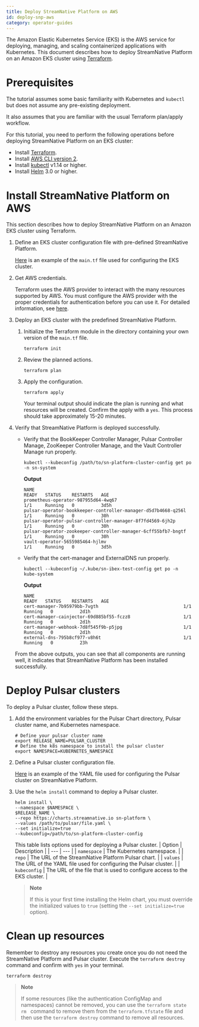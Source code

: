 ```yaml
---
title: Deploy StreamNative Platform on AWS
id: deploy-snp-aws
category: operator-guides
---
```



The Amazon Elastic Kubernetes Service (EKS) is the AWS service for deploying, managing, and scaling containerized applications with Kubernetes. This document describes how to deploy StreamNative Platform on an Amazon EKS cluster using [Terraform](https://www.terraform.io/). 

# Prerequisites

The tutorial assumes some basic familiarity with Kubernetes and `kubectl` but does not assume any pre-existing deployment.

It also assumes that you are familiar with the usual Terraform plan/apply workflow.

For this tutorial, you need to perform the following operations before deploying StreamNative Platform on an EKS cluster:

- Install [Terraform](https://learn.hashicorp.com/tutorials/terraform/install-cli?in=terraform/aws-get-started).
- Install [AWS CLI version 2](https://docs.aws.amazon.com/cli/latest/userguide/install-cliv2.html).  
- Install [kubectl](https://kubernetes.io/docs/tasks/tools/#kubectl) v1.14 or higher.
- Install [Helm](https://helm.sh/docs/intro/install/) 3.0 or higher.

# Install StreamNative Platform on AWS 

This section describes how to deploy StreamNative Platform on an Amazon EKS cluster using Terraform.

1. Define an EKS cluster configuration file with pre-defined StreamNative Platform.

    [Here](https://github.com/streamnative/terraform-aws-cloud/blob/master/examples/root-example/main.tf) is an example of the `main.tf` file used for configuring the EKS cluster.

2. Get AWS credentials.

    Terraform uses the AWS provider to interact with the many resources supported by AWS. You must configure the AWS provider with the proper credentials for authentication before you can use it. For detailed information, see [here](https://registry.terraform.io/providers/hashicorp/aws/latest/docs#authentication).

3. Deploy an EKS cluster with the predefined StreamNative Platform.

   1. Initialize the Terraform module in the directory containing your own version of the `main.tf` file.

		```
		terraform init
		```

	2. Review the planned actions.

		```
		terraform plan
		```
	3. Apply the configuration.

		```
		terraform apply
		```
    
		Your terminal output should indicate the plan is running and what resources will be created. Confirm the apply with a `yes`. This process should take approximately 15-20 minutes.

4. Verify that StreamNative Platform is deployed successfully.

   - Verify that the BookKeeper Controller Manager, Pulsar Controller Manage, ZooKeeper Controller Manage, and the Vault Controller Manage run properly.

       ```
       kubectl --kubeconfig /path/to/sn-platform-cluster-config get po -n sn-system
       ```

       **Output**
       ```
       NAME                                                            READY   STATUS    RESTARTS   AGE
       prometheus-operator-987955d64-4wq67                             1/1     Running   0          3d5h
       pulsar-operator-bookkeeper-controller-manager-d5d7b4668-q256l   1/1     Running   0          30h
       pulsar-operator-pulsar-controller-manager-8f7fd4569-6jh2p       1/1     Running   0          30h
       pulsar-operator-zookeeper-controller-manager-6cff55bfb7-bngtf   1/1     Running   0          30h
       vault-operator-5655985464-hjlmv                                 1/1     Running   0          3d5h
       ```

   - Verify that the cert-manager and ExternalDNS run properly.

       ```
       kubectl --kubeconfig ~/.kube/sn-ibex-test-config get po -n kube-system
       ```

       **Output**
       ```
       NAME                                                        READY   STATUS    RESTARTS   AGE
       cert-manager-7b95979bb-7vgth                                1/1     Running   0          2d1h
       cert-manager-cainjector-69d885bf55-fczz8                    1/1     Running   0          2d1h
       cert-manager-webhook-7d8f545f9b-p5jpg                       1/1     Running   0          2d1h
       external-dns-795b8cf977-v8h6t                               1/1     Running   0          23h
       ```

   From the above outputs, you can see that all components are running well, it indicates that StreamNative Platform has been installed successfully.

# Deploy Pulsar clusters

To deploy a Pulsar cluster, follow these steps.

1. Add the environment variables for the Pulsar Chart directory, Pulsar cluster name, and Kubernetes namespace.

    ```
    # Define your pulsar cluster name
    export RELEASE_NAME=PULSAR_CLUSTER
    # Define the k8s namespace to install the pulsar cluster
    export NAMESPACE=KUBERNETES_NAMESPACE
    ```

2. Define a Pulsar cluster configuration file.

    [Here](https://github.com/streamnative/examples/blob/master/platform/values_cluster.yaml) is an example of the YAML file used for configuring the Pulsar cluster on StreamNative Platform.

3. Use the `helm install` command to deploy a Pulsar cluster.

    ```
    helm install \
    --namespace $NAMESPACE \
    $RELEASE_NAME \
    --repo https://charts.streamnative.io sn-platform \
    --values /path/to/pulsar/file.yaml \
    --set initialize=true
    --kubeconfig=/path/to/sn-platform-cluster-config
    ```

    This table lists options used for deploying a Pulsar cluster.
    | Option | Description |
    | --- | --- |
    | `namespace` | The Kubernetes namespace. |
    | `repo` | The URL of the StreamNative Platform Pulsar chart. |
    | `values` | The URL of the YAML file used for configuring the Pulsar cluster. |
    | `kubeconfig` | The URL of the file that is used to configure access to the EKS cluster. |

    > **Note**
    >
    > If this is your first time installing the Helm chart, you must override the initialized values to `true` (setting the `--set initialize=true` option).

# Clean up resources

Remember to destroy any resources you create once you do not need the StreamNative Platform and Pulsar cluster. Execute the `terraform destroy` command and confirm with `yes` in your terminal.

```
terraform destroy
```

> **Note**
> 
> If some resources (like the authentication ConfigMap and namespaces) cannot be removed, you can use the `terraform state rm ` command to remove them from the `terraform.tfstate` file and then use the `terraform destroy` command to remove all resources.
